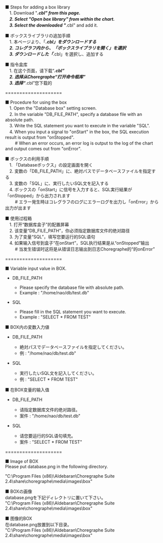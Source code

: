 ■ Steps for adding a box library  
　1. Download "***.cbl" from this page.  
　2. Select "Open box library" from within the chart.  
　3. Select the downloaded "***.cbl" and add it.  
  
■ ボックスライブラリの追加手順  
　1. 本ページより、「***.cbl」をダウンロードする  
　2. コレグラフ内から、「ボックスライブラリを開く」を選択  
　3. ダウンロードした「***.cbl」を選択し、追加する  
  
■ 指令盒库  
　1. 在这个页面，请下载“***.cbl”  
　2. 选择从Choregraphe“打开命令框库”  
　3. 选择“***.cbl”您下载的  
  
====================  
  
■ Procedure for using the box  
　1. Open the "Database box" setting screen.  
　2. In the variable "DB_FILE_PATH", specify a database file with an absolute path.  
　3. Write the SQL statement you want to execute in the variable "SQL".  
　4. When you input a signal to "onStart" in the box, the SQL execution result is output from "onStopped".  
　　 # When an error occurs, an error log is output to the log of the chart and output comes out from "onError".  
  
■ ボックスの利用手順  
　1. 「Databaseボックス」の設定画面を開く  
　2. 変数の「DB_FILE_PATH」に、絶対パスでデータベースファイルを指定する  
　3. 変数の「SQL」に、実行したいSQL文を記入する  
　4. ボックスの「onStart」に信号を入力すると、SQL実行結果が「onStopped」から出力されます  
　　 # エラー発生時はコレグラフのログにエラーログを出力し「onError」から出力が出ます  
  
■ 使用过程箱  
　1. 打开“数据库盒子”的配置屏幕  
　2. 该变量“DB_FILE_PATH”，你必须指定数据库文件的绝对路径  
　3. 为了变量“SQL”，填写您要运行的SQL语句  
　4. 如果输入信号到盒子“在onStart”，SQL执行结果是从“onStopped”输出  
　　 # 当发生错误时这将是从错误日志输出到日志Choregraphe的“的onError”  
  
====================  
  
■ Variable input value in BOX.  
* DB_FILE_PATH  
    * Please specify the database file with absolute path.  
    * Example : "/home/nao/db/test.db"  
  
* SQL  
    * Please fill in the SQL statement you want to execute.  
    * Example : "SELECT * FROM TEST"  
  
■ BOX内の変数入力値  
* DB_FILE_PATH  
    * 絶対パスでデータベースファイルを指定してください。  
    * 例 : "/home/nao/db/test.db"  
  
* SQL  
    * 実行したいSQL文を記入してください。  
    * 例 : "SELECT * FROM TEST"  
  
■ 在BOX变量的输入值  
* DB_FILE_PATH  
    * 请指定数据库文件的绝对路径。  
    * 案件 : "/home/nao/db/test.db"  
  
* SQL  
    * 请您要运行的SQL语句填充。  
    * 案件 : "SELECT * FROM TEST"  
  
====================  
  
■ Image of BOX  
Please put database.png in the following directory.  
  
"C:\Program Files (x86)\Aldebaran\Choregraphe Suite 2.4\share\choregraphe\media\images\box"  
  
■ BOXの画像  
database.pngを下記ディレクトリに置いて下さい。  
"C:\Program Files (x86)\Aldebaran\Choregraphe Suite 2.4\share\choregraphe\media\images\box"  
  
■ 图像的BOX  
在database.png放置到以下目录。  
"C:\Program Files (x86)\Aldebaran\Choregraphe Suite 2.4\share\choregraphe\media\images\box"  
